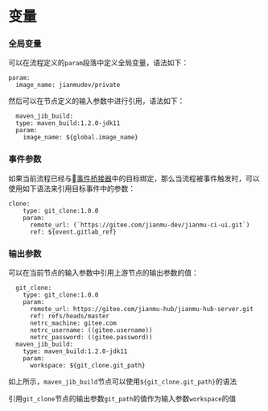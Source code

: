 # 变量

### 全局变量

可以在流程定义的`param`段落中定义全局变量，语法如下：
```
param:
  image_name: jianmudev/private
```
然后可以在节点定义的输入参数中进行引用，语法如下：
```
  maven_jib_build:
  type: maven_build:1.2.0-jdk11
  param:
    image_name: ${global.image_name}
```

### 事件参数

如果当前流程已经与[事件桥接器]()中的目标绑定，那么当流程被事件触发时，可以使用如下语法来引用目标事件中的参数：
```
clone:
    type: git_clone:1.0.0
    param:
      remote_url: (`https://gitee.com/jianmu-dev/jianmu-ci-ui.git`)
      ref: ${event.gitlab_ref}
```

### 输出参数

可以在当前节点的输入参数中引用上游节点的输出参数的值：
```
  git_clone:
    type: git_clone:1.0.0
    param:
      remote_url: https://gitee.com/jianmu-hub/jianmu-hub-server.git
      ref: refs/heads/master
      netrc_machine: gitee.com
      netrc_username: ((gitee.username))
      netrc_password: ((gitee.password))
  maven_jib_build:
    type: maven_build:1.2.0-jdk11
    param:
      workspace: ${git_clone.git_path}
```
如上所示，`maven_jib_build`节点可以使用`${git_clone.git_path}`的语法

引用`git_clone`节点的输出参数`git_path`的值作为输入参数`workspace`的值

